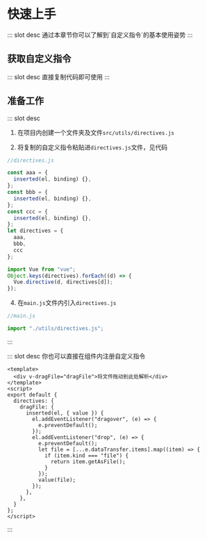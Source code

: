 # 快速上手

<ContainerBox title="介绍">
::: slot desc
通过本章节你可以了解到`自定义指令`的基本使用姿势
:::
</ContainerBox>

## 获取自定义指令

<ContainerBox title="复制代码">
::: slot desc
直接复制代码即可使用
:::
</ContainerBox>

## 准备工作

<ContainerBox title="全局注册">
::: slot desc

1. 在项目内创建一个文件夹及文件`src/utils/directives.js`

2. 将复制的自定义指令粘贴进`directives.js`文件，见代码

```js
//directives.js

const aaa = {
  inserted(el, binding) {},
};
const bbb = {
  inserted(el, binding) {},
};
const ccc = {
  inserted(el, binding) {},
};
let directives = {
  aaa,
  bbb,
  ccc
};

import Vue from "vue";
Object.keys(directives).forEach((d) => {
  Vue.directive(d, directives[d]);
});
```

4. 在`main.js`文件内引入`directives.js`

```js
//main.js

import "./utils/directives.js";
```

:::
</ContainerBox>

<ContainerBox title="局部注册">
::: slot desc
你也可以直接在组件内注册自定义指令

```vue
<template>
  <div v-dragFile="dragFile">将文件拖动到此处解析</div>
</template>
<script>
export default {
  directives: {
    dragFile: {
      inserted(el, { value }) {
        el.addEventListener("dragover", (e) => {
          e.preventDefault();
        });
        el.addEventListener("drop", (e) => {
          e.preventDefault();
          let file = [...e.dataTransfer.items].map((item) => {
            if (item.kind === "file") {
              return item.getAsFile();
            }
          });
          value(file);
        });
      },
    },
  }
};
</script>
```
:::
</ContainerBox>